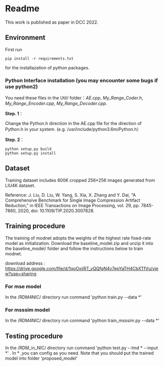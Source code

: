 # Readme
This work is published as paper in DCC 2022.

## Environment
First run 
```
pip install -r requirements.txt
```
for the installazation of python packages.

### Python Interface installation (you may encounter some bugs if use python2)

You need these files in the Util/ folder：*AE.cpp*, *My_Range_Coder.h*, *My_Range_Encoder.cpp*, *My_Range_Decoder.cpp*.

**Step. 1**：  

Change the Python.h direction in the AE.cpp file for the direction of Python.h in your system. (e.g. /usr/include/python3.6m/Python.h）

**Step. 2**：

```
python setup.py build
python setup.py install
```

## Dataset        

Training dataset includes 600K cropped 256*256 images generated from LIU4K dataset. 

Reference: J. Liu, D. Liu, W. Yang, S. Xia, X. Zhang and Y. Dai, "A Comprehensive Benchmark for Single Image Compression Artifact Reduction," in IEEE Transactions on Image Processing, vol. 29, pp. 7845-7860, 2020, doi: 10.1109/TIP.2020.3007828.

## Training procedure

The training of modnet adopts the weights of the highest rate fixed-rate model as initialization. Download the baseline_model.zip and unzip it into the baseline_model/ folder and follow the instructions below to train modnet.

download address : https://drive.google.com/file/d/1qoOxiiRT_vQQfgN4v7epYaTH4CbXTfVu/view?usp=sharing

### For mse model

In the /RDM4NIC/ directory run command 'python train.py --data *' 

### For msssim model

In the /RDM4NIC/ directory run command 'python train_msssim.py --data *'

## Testing procedure

In the /RDM_in_NIC/ directory run command 'python test.py --lmd * --input *' . In * ,you can config as you need. Note that you should put the trained model into folder 'proposed_model'





